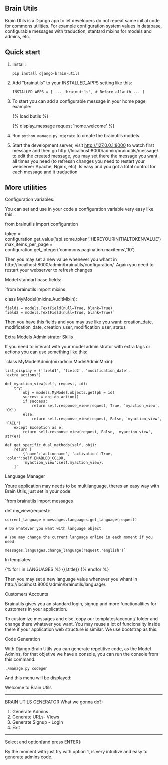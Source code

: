 Brain Utils
-----------

Brain Utils is a Django app to let developers do not repeat same initial code for commons utilities. For example
configuration system values in database, configurable messages with traduction, stantard mixins for models and admins, etc.

Quick start
-----------

1. Install:

    ``pip install django-brain-utils``

2. Add "brainutils" to your INSTALLED_APPS setting like this:

    ``INSTALLED_APPS = [
        ...
        'brainutils', # Before allauth
        ...
    ]``

3. To start you can add a configurable message in your home page, example:

    {% load butils %}
    <p>{% display_message request 'home.welcome' %}</p>

4. Run ``python manage.py migrate`` to create the brainutils models.

5. Start the development server, visit http://127.0.0.1:8000 to watch first message and then go http://localhost:8000/admin/brainutils/message/
   to edit the created message, you may set there the message you want all times you need (to refressh changes you need
   to restart your webserver Apache, Nginx, etc). Is easy and you got a total control for each message and it traduction


More utilities
-----------

Configuration variables:

You can set and use in your code a configuration variable very easy like this:

from brainutils import configuration

token = configuration.get_value('api.some.token','HEREYOURINITIALTOKENVALUE')
max_items_per_page = configuration.get_integer('commons.pagination.maxitems','10')

Then you may set a new value whenever you whant in http://localhost:8000/admin/brainutils/configuration/. Again you need
to restart your webserver to refresh changes

Model standart base fields:

`from brainutils import mixins

class MyModel(mixins.AuditMixin):

    field1 = models.TextField(null=True, blank=True)
    field2 = models.TextField(null=True, blank=True)`

Then you have this fields and you may use like you want:
creation_date, modification_date, creation_user, modification_user, status

Extra Models Administrator Skills

If you need to interact with your model administrator with extra tags or actions you can use something like this:

`class MyModelAdmin(mixadmin.ModelAdminMixin):

    list_display = ('field1', 'field2', 'modification_date', 'extra_actions')
    
    def myaction_view(self, request, id):
        try:
            obj = models.MyModel.objects.get(pk = id)
            success = obj.do_action()
            if success:
                return self.response_view(request, True, 'myaction_view', 'OK')
            else:
                return self.response_view(request, False, 'myaction_view', 'FAIL')
        except Exception as e:
            return self.response_view(request, False, 'myaction_view', str(e))

    def get_specific_dual_methods(self, obj):
        return [
            {'name':'actionname', 'activation':True, 'color':self.ENABLED_COLOR, 
            'myaction_view':self.myaction_view},
        ]`

Language Manager

Youre application may needs to be multilanguage, theres an easy way with Brain Utils, just set in your code:

`from brainutils import messages

def my_view(request):

    current_language = messages.languages.get_language(request)
    
    # Do whatever you want with language object
    
    # You may change the current language online in each moment if you need
    
    messages.languages.change_language(request,'english')`

In templates:

{% for l in LANGUAGES %}
    {{l.title}}
{% endfor %}

Then you may set a new language value whenever you whant in http://localhost:8000/admin/brainutils/language/.

Customers Accounts

Brainutils gives you an standard login, signup and more functionalities for customers in your application.

To customize messages and else, copy our templates/account/ folder and change there whatever you want. You may
reuse a lot of funcionality inside there if your application web structure is similar. We use bootstrap as this:

<div class="main-container">
    <div class="inside-container">
        <!-- HERE PAGE CONTENT -->
    </div>
</div>

Code Generation

With Django Brain Utils you can generate repetitive code, as the Model Admins, for that objetive we have a console,
you can run the console from this command:

``./manage.py codegen``

And this menu will be displayed:

Welcome to Brain Utils
_________________________

BRAIN UTILS GENERATOR
What we gonna do?:
1. Generate Admins
2. Generate URLs- Views
3. Generate Signup - Login
0. Exit
***************************
Select and option[and press ENTER]:

By the moment with just try with option 1, is very intuitive and easy to generate admins code.
